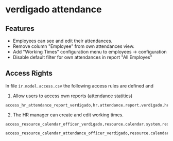 # verdigado attendance


## Features

* Employees can see and edit their attendances.
* Remove column "Employee" from own attendances view.
* Add "Working Times" configuration menu to employees -> configuration
* Disable default filter for own attendances in report "All Employes"


## Access Rights

In file `ir.model.access.csv` the following access rules are defined and

1. Allow users to access own reports (attendance statitics)

```
access_hr_attendance_report_verdigado,hr.attendance.report.verdigado,hr_attendance.model_hr_attendance_report,hr_attendance.group_hr_attendance,1,0,0,0
```

2. The HR manager can create and edit working times.

```
access_resource_calendar_officer_verdigado,resource.calendar.system,resource.model_resource_calendar,hr.group_hr_manager,1,1,1,1
```

```
access_resource_calendar_attendance_officer_verdigado,resource.calendar.attendance.system,resource.model_resource_calendar_attendance,hr.group_hr_manager,1,1,1,1
```
